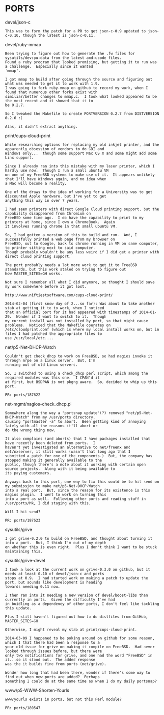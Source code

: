 PORTS
=====
devel/json-c

	This was to form the patch for a PR to get json-c-0.9 updated to json-c-0.10, though the latest is json-c-0.11.

devel/ruby-mmap

	Been trying to figure out how to generate the .fw files for sysutils/devcpu-data from the latest amd-ucode files.
	Found a ruby program that looked promising, but getting it to run was a challenge.  Especially since it wanted
	'mmap'.

	I got mmap to build after going through the source and figuring out what was needed to get it to work with 1.9.
	I was going to fork ruby-mmap on github to record my work, when I found that numerous other forks exist with
	similiar/better changes to mmap.c.  I took what looked appeared to be the most recent and it showed that it to
	be 0.2.7.

	So I tweaked the Makefile to create PORTVERSION 0.2.7 from DISTVERSION 0.2.6 :)

	Alas, it didn't extract anything.

print/cups-cloud-print

	While researching options for replacing my old inkjet printer, and the apparently obsession of vendors to do GDI and
	Windows only...  though some support Mac OS X and some might add some Linx support.

	Since I already ran into this mistake with my laser printer, which I hardly use now.  Though I run a small ubuntu VM
	on one of my FreeBSD systems to make use of it.  It appears unlikely that I'll have Windows again, and no idea when
	a Mac will become a reality.

	One of the draws to the idea of working for a University was to get discounted Apple hardware, but I've yet to get
	anything this way in over 7 years.

	I had seen printers with direct Google Cloud printing support, but the capability disappeared from Chromium on
	FreeBSD some time ago.  I do have the capability to print to my printers at home, since I own a ChromeBook.  Again
	it involves running chrome in that small ubuntu VM.

	So, I had gotten a version of this to build and run.  And, I successfully printed a web page from my browser on
	FreeBSD, out to Google, back to chrome running in VM on same computer, to printer sitting next to said computer.
	Though probably wouldn't be any less weird if I did get a printer with direct cloud printing support.

	The port probably needs a lot more work to get it to FreeBSD standards, but this work staled on trying to figure out
	how MASTER_SITES=GH works.

	Not sure I remember all what I did anymore, so thought I should save my work somewhere before it got lost.
	
	http://www.niftiestsoftware.com/cups-cloud-print/

	2014-02-04 (first snow day of 2...so far): Was about to take another stab at getting it to to work, when I noticed
	that an official port for it had appeared with timestamps of 2014-01-29.  Wonder if I want to switch to it.  Though
	my current install was not installed by port, so that might cause problems.  Noticed that the Makefile operates on
	/etc/cloudprint.conf (which is where my local install works on, but in files I had patched the appropriate files to
	use /usr/local/etc....

net/p5-Net-DHCP-Watch

	Couldn't get check_dhcp to work on FreeBSD, so had nagios invoke it through nrpe on a Linux server.  But, I'm
	running out of old Linux servers.

	So, I switched to using a check_dhcp perl script, which among the required modules was this one.  I CPAN'd it
	at first, but BSDPAN is not pkgng aware.  So, decided to whip up this port.

	PR: ports/187622

net-mgmt/nagios-check_dhcp.pl

	Somewhere along the way a "portsnap update"(?) removed "net/p5-Net-DHCP-Watch" from my /usr/ports directory,
	causing "portmaster -a" to abort.  Been getting kind of annoying lately with all the reasons it'll abort or
	do the wrong thing now.

	It also complains (and aborts) that I have packages installed that have recently been deleted from ports.  I
	haven't yet investigated an alternative to net/freenx and net/nxserver, it still works (wasn't that long ago that I
	submitted a patch for one of the components.)  But, the company has stopped making it generally available to the
	public, though there's a note about it working with certain open source projects.  Along with it being available to
	its paying customers.

	Anyways back to this port, one way to fix this would be to hit send on my submission to make net/p5-Net-DHCP-Watch
	into a real port.  But, since the reason for its existence is this nagios plugin.  I went to work on turning this
	into a port as well.  Following other ports and reading stuff in /usr/ports/Mk, I did staging with this.

	Will I hit send?

	PR: ports/187623

sysutils/grive

	I got grive-0.2.0 to build on FreeBSD, and thought about turning it into a port.  But, I think I'm out of my depth
	on whether this is even right.  Plus I don't think I want to be stuck maintaining this.

sysutils/grive-devel

	I took a look at the current work on grive-0.3.0 on github, but it needs at least 0.10 of devel/json-c and ports
	stops at 0.9.  I had started work on making a patch to update the port, but sounds like development is heading
	towards needing 0.11 now.

	I then ran into it needing a new version of devel/boost-libs than currently in ports.  Given the difficulty I've had
	in buidling as a dependency of other ports, I don't feel like tackling this update.

	Plus I still haven't figured out how to do distfiles from GitHub, MASTER_SITES=GH

	Otherwise, I might reveal my stab at print/cups-cloud-print.

	2014-03-09 I happened to be poking around on github for some reason, which I that there had been a response to a
	year old issue for grive on making it compile on FreeBSD.  Had never looked through issues before, but there were
	only two notifications for grive, and one had the word "FreeBSD" in it...so it stood out.  The added response
	was the it builds fine from ports (net/grive).

	Wonder how long that had been there, wonder if there's some way to find out when new ports are added?  Perhaps
	something I could do at the same time as when I do my daily portsnap?

www/p5-WWW-Shorten-Yourls

	www/yourls exists in ports, but not this Perl module?

	PR: ports/180547
